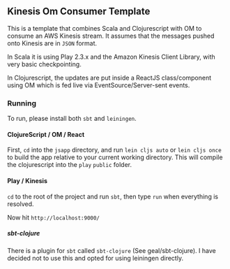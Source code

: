 ## Kinesis Om Consumer Template

This is a template that combines Scala and Clojurescript with OM to consume an AWS Kinesis stream.
It assumes that the messages pushed onto Kinesis are in `JSON` format.

In Scala it is using Play 2.3.x and the Amazon Kinesis Client Library, with very basic checkpointing.

In Clojurescript, the updates are put inside a ReactJS class/component using OM which is fed live via EventSource/Server-sent events.

### Running

To run, please install both `sbt` and `leiningen`.

#### ClojureScript / OM / React
First, `cd` into the `jsapp` directory, and run `lein cljs auto` or `lein cljs once` to build the app relative to your current working directory. This will compile the clojurescript into the `play` `public` folder.

#### Play / Kinesis
`cd` to the root of the project and run `sbt`, then type `run` when everything is resolved.

Now hit `http://localhost:9000/`

##### sbt-clojure
There is a plugin for `sbt` called `sbt-clojure` (See geal/sbt-clojure). I have decided not to use this and opted for using leiningen directly.
